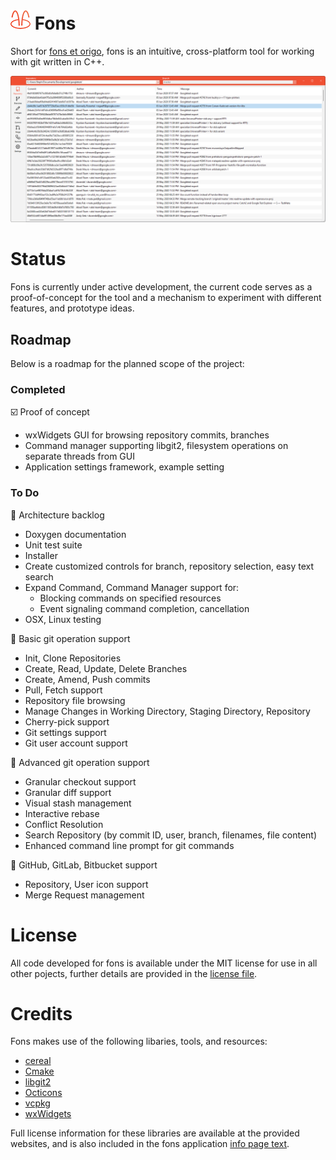 ﻿# <img src="Logo_32.png"> Fons
Short for [fons et origo](https://en.wikipedia.org/wiki/Fons_et_origo), fons is an intuitive, cross-platform tool for working with git written in C++.

<img src="screenshots/repo_context.png">

# Status

Fons is currently under active development, the current code serves as a proof-of-concept for the tool and a mechanism to experiment with different features, and prototype ideas.

## Roadmap

Below is a roadmap for the planned scope of the project:

### Completed

☑️ Proof of concept

* wxWidgets GUI for browsing repository commits, branches
* Command manager supporting libgit2, filesystem operations on separate threads from GUI
* Application settings framework, example setting

### To Do

🔲 Architecture backlog

* Doxygen documentation
* Unit test suite
* Installer
* Create customized controls for branch, repository selection, easy text search
* Expand Command, Command Manager support for:
    * Blocking commands on specified resources
    * Event signaling command completion, cancellation
* OSX, Linux testing

🔲 Basic git operation support

* Init, Clone Repositories
* Create, Read, Update, Delete Branches
* Create, Amend, Push commits
* Pull, Fetch support
* Repository file browsing
* Manage Changes in Working Directory, Staging Directory, Repository
* Cherry-pick support
* Git settings support
* Git user account support

🔲 Advanced git operation support

* Granular checkout support
* Granular diff support
* Visual stash management
* Interactive rebase
* Conflict Resolution
* Search Repository (by commit ID, user, branch, filenames, file content)
* Enhanced command line prompt for git commands

🔲 GitHub, GitLab, Bitbucket support

* Repository, User icon support
* Merge Request management

# License

All code developed for fons is available under the MIT license for use in all other pojects, further details are provided in the [license file](license.md).

# Credits

Fons makes use of the following libaries, tools, and resources:

* [cereal](https://uscilab.github.io/cereal/)
* [Cmake](https://cmake.org/)
* [libgit2](https://libgit2.org/)
* [Octicons](https://github.com/primer/octicons)
* [vcpkg](https://vcpkg.io/en/index.html)
* [wxWidgets](https://www.wxwidgets.org/)

Full license information for these libraries are available at the provided websites, and is also included in the fons application [info page text](gui/license_notices.txt).